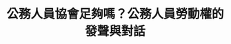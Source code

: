 ---
id: "1"
lang: zh-tw
description: 「支持公務人員可合法組織工會,以保障相關權益」連署案
propose_date: 2017-03-06
meeting_date: 2017-03-17
publish: "TRUE"
selected: "FALSE"
blog_selected: "FALSE"
thumbnail: https://cm.pdis.nat.gov.tw/images/post/1_q0J76XLrIs3I7AAJlk3YFfJ3w-llvAA.jpg
title: 公務人員協會足夠嗎？公務人員勞動權的發聲與對話
introduction:
  content: 由於公務人員沒有實質的工會，有時會淪為政策下的犧牲者，因此提案人建議將公務人員組織工會之權利訂立專法或納入修法。協作會議針對此議題以工作坊形式分組討論，初步討論可能涉及之問題、挑戰與解決方案。根據討論，本次議題應將重點聚焦在於公務人員（受僱者）希望有與政府（雇主）對等討論的機會，能夠發聲、表達意見，而這可以透過修正公務人員協會法或者工會法，充實現行公務人員之團結權、協商權與爭議權，也可以針對公務人員結社權另立新法。會議討論的結果將會列為未來修法或施政之參考，希望能規劃完整配套機制，保障公務人員工作權益。
color: red
join:
  type: 提
  title: 支持公務人員可合法組織工會,以保障相關權益
  link: https://join.gov.tw/idea/detail/8ddb4b0e-5bc0-4bce-9e61-3474e661df5f
  image: https://cm.pdis.nat.gov.tw/images/post/1qJHSJc5yDawg0CDyr1Db63BsnhF28z4D.jpg
layout: post
departments:
  - 勞動部
tags:
  - 法規
embed:
  mind_map:
    links:
      - https://miro.com/app/live-embed/o9J_k06JA8Q=/?moveToViewport=-7897,-2522,11788,4185&embedAutoplay=true
  transcript:
    links:
      - https://sayit.pdis.nat.gov.tw/2017-03-17-%E9%96%8B%E6%94%BE%E6%94%BF%E5%BA%9C%E8%81%AF%E7%B5%A1%E4%BA%BA%E7%AC%AC%E4%B8%80%E6%AC%A1%E5%8D%94%E4%BD%9C%E6%9C%83%E8%AD%B0
---